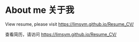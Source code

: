 # About me 关于我
View resume, please visit <https://limsym.github.io/Resume_CV/>

查看简历，请访问 <https://limsym.github.io/Resume_CV/>
